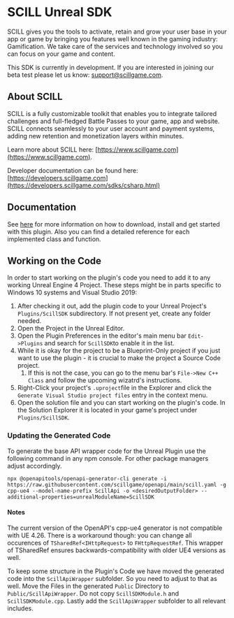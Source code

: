 # SCILL Unreal SDK

SCILL gives you the tools to activate, retain and grow your user base in your app or game by bringing you features well known 
in the gaming industry: Gamification. We take care of the services and technology involved so you can focus on your game and content.

This SDK is currently in development. If you are interested in joining our beta test please let us know: support@scillgame.com.

## About SCILL

SCILL is a fully customizable toolkit that enables you to integrate tailored challenges and full-fledged Battle Passes 
to your game, app and website. SCILL connects seamlessly to your user account and payment systems, adding new retention 
and monetization layers within minutes.

Learn more about SCILL here: [https://www.scillgame.com](https://www.scillgame.com).

Developer documentation can be found here: [https://developers.scillgame.com](https://developers.scillgame.com/sdks/csharp.html)



## Documentation

See [here](/documentation/Index.md) for more information on how to download, install and get started with this plugin. Also you can find a detailed reference for each implemented class and function.

## Working on the Code

In order to start working on the plugin's code you need to add it to any working Unreal Engine 4 Project.
These steps might be in parts specific to Windows 10 systems and Visual Studio 2019:

1. After checking it out, add the plugin code to your Unreal Project's `Plugins/ScillSDK` subdirectory. If not present yet, create any folder needed.
2. Open the Project in the Unreal Editor.
3. Open the Plugin Preferences in the editor's main menu bar `Edit->Plugins` and search for `ScillSDK`to enable it in the list.
4. While it is okay for the project to be a Blueprint-Only project if you just want to use the plugin - it is crucial to make the project a Source Code project.
   1. If this is not the case, you can go to the menu bar's `File->New C++ Class` and follow the upcoming wizatrd's instructions.
5. Right-Click your project's `.uproject`file in the Explorer and click the `Generate Visual Studio project files` entry in the context menu.
6. Open the solution file and you can start working on the plugin's code. In the Solution Explorer it is located in your game's project under `Plugins/ScillSDK`.

### Updating the Generated Code

To generate the base API wrapper code for the Unreal Plugin use the following command in any npm console. For other package managers adjust accordingly.

```
npx @openapitools/openapi-generator-cli generate -i https://raw.githubusercontent.com/scillgame/openapi/main/scill.yaml -g cpp-ue4 --model-name-prefix ScillApi -o <desiredOutputFolder> --additional-properties=unrealModuleName=ScillSDK
```

#### Notes

The current version of the OpenAPI's cpp-ue4 generator is not compatible with UE 4.26. There is a workaround though: you can change all occurences of `TSharedRef<IHttpRequest>` to `FHttpRequestRef`. This wrapper of TSharedRef ensures backwards-compatibility with older UE4 versions as well.

To keep some structure in the Plugin's Code we have moved the generated code into the `ScillApiWrapper` subfolder. So you need to adjust to that as well. Move the Files in the generated `Public` Directory to `Public/ScillApiWrapper`. Do not copy `ScillSDKModule.h` and `ScillSDKModule.cpp`.  Lastly add the `ScillApiWrapper` subfolder to all relevant includes.